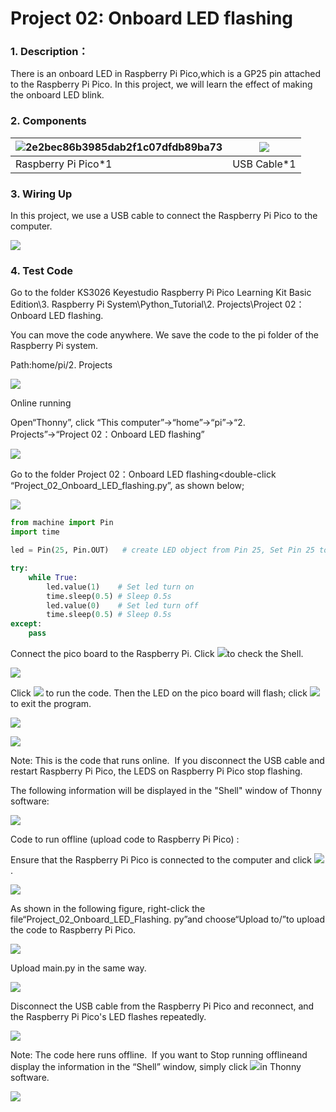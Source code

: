 # Project 02: Onboard LED flashing

### **1. Description：**

There is an onboard LED in Raspberry Pi Pico,which is a GP25 pin attached to the Raspberry Pi Pico. In this project, we will learn the effect of making the onboard LED blink.

### **2. Components**

| ![2e2bec86b3985dab2f1c07dfdb89ba73](media/2e2bec86b3985dab2f1c07dfdb89ba73.jpeg) |![](media/3bdcc62cfa661d2b860a76e28537e21e.png)|
| ------------------------------- | ---------------------- |
| Raspberry Pi Pico\*1            | USB Cable\*1           |

### **3. Wiring Up**

In this project, we use a USB cable to connect the Raspberry Pi Pico to the computer.

![](media/8ea81d60b8e2132c358041235490b7d5.jpeg)

### **4. Test Code**

Go to the folder KS3026 Keyestudio Raspberry Pi Pico Learning Kit Basic Edition\\3. Raspberry Pi System\\Python\_Tutorial\\2. Projects\\Project 02：Onboard LED flashing.

You can move the code anywhere. We save the code to the pi folder of the Raspberry Pi system.

Path:home/pi/2. Projects

![](media/ae27830403a2f741aa9b725e5324c215.png)

Online running

Open“Thonny”, click “This computer”→“home”→“pi”→“2. Projects”→“Project 02：Onboard LED flashing”

![](media/7132fc82461f7395cfbd63fd62268984.png)

Go to the folder Project 02：Onboard LED flashing\<double-click “Project\_02\_Onboard\_LED\_flashing.py”, as shown below;

![](media/dca3b825e4f9fb5f7090dbefadc441d1.png)

```python
from machine import Pin
import time

led = Pin(25, Pin.OUT)   # create LED object from Pin 25, Set Pin 25 to output

try:
    while True:
        led.value(1)    # Set led turn on
        time.sleep(0.5) # Sleep 0.5s
        led.value(0)    # Set led turn off
        time.sleep(0.5) # Sleep 0.5s
except:
    pass
```


Connect the pico board to the Raspberry Pi. Click ![](media/32e03e9d4211e9ef97c1d2b18f05c902.png)to check the Shell.

![](media/a8313a26331800f383c84ffa64b4e225.png)

Click ![](media/bb4d9305714a178069d277b20e0934b7.png) to run the code. Then the LED on the pico board will flash; click ![](media/32e03e9d4211e9ef97c1d2b18f05c902.png)to exit the program.

![](media/6dbd11e5159b47b0061c2ed199bdd75e.png)

![](media/529c3be102eb7414ac1e5e66fb203b6e.png)

Note: This is the code that runs online.  If you disconnect the USB cable and restart Raspberry Pi Pico, the LEDS on Raspberry Pi Pico stop flashing. 

The following information will be displayed in the "Shell" window of Thonny software:  

![](media/b7d8c524956cb140d5d04eefff0d9f9f.png)

Code to run offline (upload code to Raspberry Pi Pico) :

Ensure that the Raspberry Pi Pico is connected to the computer and click ![](media/32e03e9d4211e9ef97c1d2b18f05c902.png).  

![](media/3c1df575aecb6514c127558c7b70dfae.png)

As shown in the following figure, right-click the file“Project\_02\_Onboard\_LED\_Flashing. py”and choose“Upload to/”to upload the code to Raspberry Pi Pico.  

![](media/8958426b1b043cd82eab3eb6891a9113.png)

Upload main.py in the same way.

![](media/ce2c0761a54621a4d363fae29cf0369f.png)

Disconnect the USB cable from the Raspberry Pi Pico and reconnect, and the Raspberry Pi Pico's LED flashes repeatedly.  

![](media/529c3be102eb7414ac1e5e66fb203b6e.png)

Note: The code here runs offline.  If you want to Stop running offlineand display the information in the “Shell” window, simply click ![](media/32e03e9d4211e9ef97c1d2b18f05c902.png)in Thonny software.

![](media/a416597bf07fbb471cc82a1c355065af.png)
